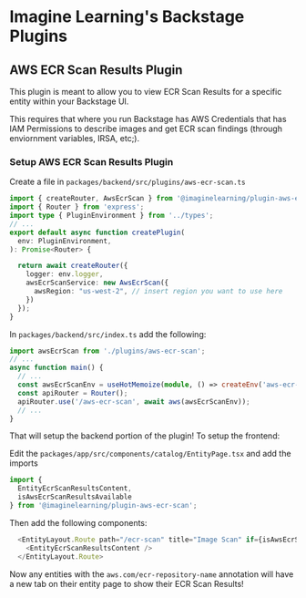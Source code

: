 # Imagine Learning's Backstage Plugins

## AWS ECR Scan Results Plugin

This plugin is meant to allow you to view ECR Scan Results for a specific entity within your Backstage UI. 

This requires that where you run Backstage has AWS Credentials that has IAM Permissions to describe images and get ECR scan findings (through enviornment variables, IRSA, etc;).

### Setup AWS ECR Scan Results Plugin

Create a file in `packages/backend/src/plugins/aws-ecr-scan.ts`

```typescript
import { createRouter, AwsEcrScan } from '@imaginelearning/plugin-aws-ecr-scan-backend';
import { Router } from 'express';
import type { PluginEnvironment } from '../types';
// ...
export default async function createPlugin(
  env: PluginEnvironment,
): Promise<Router> {

  return await createRouter({
    logger: env.logger,
    awsEcrScanService: new AwsEcrScan({
      awsRegion: "us-west-2", // insert region you want to use here
    })
  });
}
```


In `packages/backend/src/index.ts` add the following:

```typescript
import awsEcrScan from './plugins/aws-ecr-scan';
// ...
async function main() {
  // ...
  const awsEcrScanEnv = useHotMemoize(module, () => createEnv('aws-ecr-scan'));
  const apiRouter = Router();
  apiRouter.use('/aws-ecr-scan', await aws(awsEcrScanEnv));
  // ...
}
```

That will setup the backend portion of the plugin! To setup the frontend:

Edit the `packages/app/src/components/catalog/EntityPage.tsx` and add the imports

```typescript jsx
import {
  EntityEcrScanResultsContent, 
  isAwsEcrScanResultsAvailable 
} from '@imaginelearning/plugin-aws-ecr-scan';
```

Then add the following components:

```typescript jsx
  <EntityLayout.Route path="/ecr-scan" title="Image Scan" if={isAwsEcrScanResultsAvailable}>
    <EntityEcrScanResultsContent />
  </EntityLayout.Route>
```

Now any entities with the `aws.com/ecr-repository-name` annotation will have a new tab on their entity page to show their ECR Scan Results!